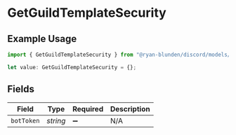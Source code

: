 # GetGuildTemplateSecurity

## Example Usage

```typescript
import { GetGuildTemplateSecurity } from "@ryan-blunden/discord/models/operations";

let value: GetGuildTemplateSecurity = {};
```

## Fields

| Field              | Type               | Required           | Description        |
| ------------------ | ------------------ | ------------------ | ------------------ |
| `botToken`         | *string*           | :heavy_minus_sign: | N/A                |